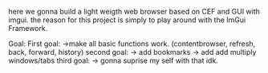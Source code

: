 here we gonna build a light weigth web browser based on CEF and GUI with imgui.
the reason for this project is simply to play around with the ImGui Framework.

Goal:
First goal:
->make all basic functions work.
(contentbrowser, refresh, back, forward, history)
second goal:
-> add bookmarks
-> add add multiply windows/tabs
third goal:
-> gonna suprise my self with that idk.
